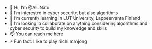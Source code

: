 - 👋 Hi, I’m @AlluNatu
- 👀 I’m interested in cyber security, but also algorithms
- 🌱 I’m currently learning in LUT University, Lappeenranta Finland
- 💞️ I’m looking to collaborate on anything considering algorithms and cyber security to build my knowledge and skills
- 📫 You can reach me here
- ⚡ Fun fact: I like to play riichi mahjong

<!---
AlluNatu/AlluNatu is a ✨ special ✨ repository because its `README.md` (this file) appears on your GitHub profile.
You can click the Preview link to take a look at your changes.
--->
